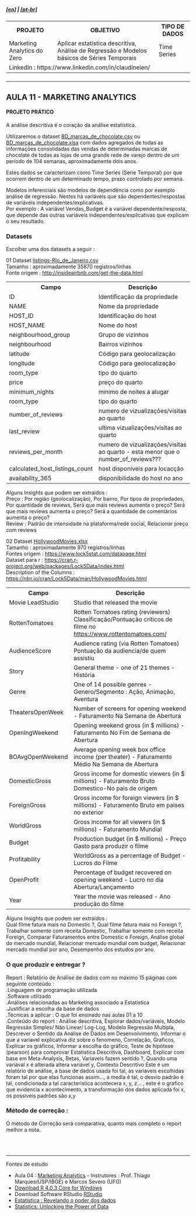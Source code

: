 <h5><a href="blank_">[en]</a> | <a href="blank_">[pt-br]</a>
</h5>
<h5>
<div>
  <table>
    <tr>
      <th>PROJETO</th>
      <th>OBJETIVO</th>
      <th>TIPO DE DADOS</th>
    </tr>
    <tr>
      <td>Marketing Analytics do Zero</td>
      <td>Aplicar estatística descritiva, Análise de Regressão e Modelos básicos de Séries Temporais</td>
      <td>Time Series</td>
    </tr>
    <tr>
        <td colspan="4">LinkedIn : https://www.linkedin.com/in/claudineien/</td>
    </tr>
  </table>
</div>
</h5>
<hr>
<h2>AULA 11 - MARKETING ANALYTICS</h2>
<h4>PROJETO PRÁTICO</h4>
<p>A análise descritiva é o coração da análise estatística.</p>
<p>Utilizaremos o dataset <a href="https://github.com/claudineien/marketing-analytics-gretl-r/tree/main/2-dataset">BD_marcas_de_chocolate.csv</a> ou <a href="https://github.com/claudineien/marketing-analytics-gretl-r/tree/main/2-dataset">BD_marcas_de_chocolate.xlsx</a> com dados agregados de todas as informações consolidadas das vendas de determinadas marcas de chocolate de todas as lojas de uma grande rede de varejo dentro de um período de 104 semanas, aproximadamente dois anos.</p>

<p>Estes dados se caracterizam como Time Series (Serie Temporal) por que ocorrem dentro de um determinado tempo, prazo controlado por semana.</p>

<p>Modelos inferenciais são modelos de dependência como por exemplo análise de regressão. Nestes há variáveis que são dependentes/respostas de variáveis independentes/explicativas.<br>
Por exemplo : A variável Vendas_Budget é a variável dependente/resposta, que depende das outras variáveis independentes/explicativas que explicam o seu resultado.</p>

<h3><strong>Datasets</strong></h3>

<p>Escolher uma dos datasets a seguir :</p>

<p>
01 Dataset <a href="/2-dataset/listings-RIo_de_Janeiro.csv">listings-RIo_de_Janeiro.csv</a><br>
Tamanho : aproximadamente 35870 registros/linhas<br>
Fonte origem : <a href="http://insideairbnb.com/get-the-data.html">http://insideairbnb.com/get-the-data.html</a><br>
<div>
  <table>
    <tr>
      <th>Campo</th>
      <th>Descrição</th>
    </tr>
    <tr>
      <td>ID</td>
      <td>Identificação da propriedade</td>
    </tr>
    <tr>
      <td>NAME</td>
      <td>Nome da propriedade</td>
    </tr>
    <tr>
      <td>HOST_ID</td>
      <td>Identificação do host</td>
    </tr>
    <tr>
      <td>HOST_NAME</td>
      <td>Nome do host</td>
    </tr>
    <tr>
      <td>neighbourhood_group</td>
      <td>Grupo de vizinhos</td>
    </tr>
    <tr>
      <td>neighbourhood</td>
      <td>Bairros vizinhos</td>
    </tr>
    <tr>
      <td>latitude</td>
      <td>Código para geolocalização</td>
    </tr>
    <tr>
      <td>longitude</td>
      <td>Código para geolocalização</td>
    </tr>
    <tr>
      <td>room_type</td>
      <td>tipo do quarto</td>
    </tr>
    <tr>
      <td>price</td>
      <td>preço do quarto</td>
    </tr>
    <tr>
      <td>minimum_nights</td>
      <td>minimo de noites a alugar</td>
    </tr>
    <tr>
      <td>room_type</td>
      <td>tipo do quarto</td>
    </tr>
    <tr>
      <td>number_of_reviews</td>
      <td>numero de vizualizações/visitas ao quarto</td>
    </tr>
    <tr>
      <td>last_review</td>
      <td>ultima vizualizações/visitas ao quarto</td>
    </tr>
    <tr>
      <td>reviews_per_month</td>
      <td>numero de vizualizações/visitas ao quarto - esta menor que o number_of_reviews???</td>
    </tr>
    <tr>
      <td>calculated_host_listings_count</td>
      <td>host disponiveis para locacção</td>
    </tr>
    <tr>
      <td>availability_365</td>
      <td>disponibilidade do host no ano</td>
    </tr>
  </table>
</div>
Alguns Insights que podem ser extraidos :<br>
Preço : Por região (geolocalização), Por bairro, Por tipos de propriedades, Por quantidade de reviews, Será que mais reviews aumenta o preço? Será que mais reviews aumenta o preço? Será a quantidade de comentários aumenta o preço?<br>
Review : Padrão de intensidade na plataforma/rede social, Relacionar preço com reviews</p>

<p>
02 Dataset <a href="/2-dataset/HollywoodMovies.xlsx">HollywoodMovies.xlsx</a><br>
Tamanho : aproximadamente 970 registros/linhas<br>
Fontes origem : <a href="https://www.lock5stat.com/datapage.html">https://www.lock5stat.com/datapage.html</a><br>
Dataset para r : <a href="https://cran.r-project.org/web/packages/Lock5Data/index.html">https://cran.r-project.org/web/packages/Lock5Data/index.html</a><br>
Description of the Columns : <a href="https://rdrr.io/cran/Lock5Data/man/HollywoodMovies.html">https://rdrr.io/cran/Lock5Data/man/HollywoodMovies.html</a><br>
<div>
  <table>
    <tr>
      <th>Campo</th>
      <th>Descrição</th>
    </tr>
    <tr>
      <td>Movie	LeadStudio</td>
      <td>Studio that released the movie</td>
    </tr>
    <tr>
      <td>RottenTomatoes</td>
      <td>Rotten Tomatoes rating (reviewers) Classificação/Pontuação criticos de filme no <a href="https://www.rottentomatoes.com/">https://www.rottentomatoes.com/</a></td>
    </tr>
    <tr>
      <td>AudienceScore</td>
      <td>Audience rating (via Rotten Tomatoes) Pontuação da audiencia/de quem assistiu</td>
    </tr>
    <tr>
      <td>Story</td>
      <td>General theme - one of 21 themes - História</td>
    </tr>
    <tr>
      <td>Genre</td>
      <td>One of 14 possible genres - Genero/Segmento : Ação, Animação, Aventura</td>
    </tr>
    <tr>
      <td>TheatersOpenWeek</td>
      <td>Number of screens for opening weekend - Faturamento Na Semana de Abertura</td>
    </tr>
    <tr>
      <td>OpeningWeekend</td>
      <td>Opening weekend gross (in $ millions) - Faturamento No Fim de Semana de Abertura</td>
    </tr>
    <tr>
      <td>BOAvgOpenWeekend</td>
      <td>Average opening week box office income (per theater) - Faturamento Médio Na Semana de Abertura</td>
    </tr>
    <tr>
      <td>DomesticGross</td>
      <td>Gross income for domestic viewers (in $ millions) - Faturamento Bruto Domestico-No pais de origem</td>
    </tr>
    <tr>
      <td>ForeignGross</td>
      <td>Gross income for foreign viewers (in $ millions) - Faturamento Bruto em paises no exterior</td>
    </tr>
    <tr>
      <td>WorldGross</td>
      <td>Gross income for all viewers (in $ millions) - Faturamento Mundial</td>
    </tr>
    <tr>
      <td>Budget</td>
      <td>Production budget (in $ millions) - Preço Gasto para produzir o filme</td>
    </tr>
    <tr>
      <td>Profitability</td>
      <td>WorldGross as a percentage of Budget - Lucros do Filme</td>
    </tr>
    <tr>
      <td>OpenProfit</td>
      <td>Percentage of budget recovered on opening weekend - Lucro no dia Abertura/Lançamento</td>
    </tr>
    <tr>
      <td>Year</td>
      <td>Year the movie was released - Ano produção do filme</td>
    </tr>
  </table>
</div>
Alguns Insights que podem ser extraidos :<br>
Qual filme fatura mais no Domestic ?, Qual filme fatura mais no Foreign ?, Trabalhar somente com receita Domestic, Trabalhar somente com receita Foreign, Comparar Faturamentos entre Domestic e Foreign, Análise global do mercado mundial, Relacionar mercado mundial com budget, Relacionar mercado mundial por ano, Desempenho dos estudos por ano.
</p>

<h3>O que produzir e entregar ?</h3>
<p>
Report : Relatório de Análise de dados com no máximo 15 páginas com seguinte conteúdo : <br>
.Linguagem de programação utilizada<br>
.Software utilizado<br>
.Análises relacionadas ao Marketing associado a Estatistica<br>
.Justificar a escolha da base de dados<br>
.Técnicas a aplicar : O que foi ensinado nas aulas 01 a 10<br>
.Conteúdo do report : Análise descritiva, Explorar dados/variáveis, Modelo Regressão Simples/ Não Linear/ Log-Log, Modelo Regressão Multipla, Descrever o Sentido da Análise de Dados em Desenvolvimento, Informar o que a variavel explicativa diz sobre o fenomeno, Correlação, Graficos, Explicar os gráficos, Informar a escolha do gráfico, Teste de hipótese (pearson) para comprovar Estatistica Descritiva, Dashboard, Explicar com base em Meta-Analysis, Betas, Variaveis fazem sentido ?, Quando uma variával x é alterada altera variável y, Contexto Descritivo Este é um relatório de análise, a base de dados usada foi tal, as variaveis escolhidas foram tal por que elas funcionas assim..., a media é tal, o desvio padrão é tal, condicionada a tal caracteristica acontecera x, y, z... , este é o grafico que evidencia x acontecimento, a transformação dos dados aplicada foi x, os possiveis padrões são x,y<br>
</p>

<h3>Método de correção :</h3>
<p>O método de Correção será comparativa, quanto mais completo o report melhor a nota.</p>

<br><br>
<hr>
<p>Fontes de estudo
    <ul>
        <li>Aula 04 : <a href="https://youtu.be/6VoKWYZdBzg">Marketing Analytics</a> - Instrutores : Prof. Thiago Marques(USP/IBGE) e Marcos Severo (UFG)</li>
        <li><a href="https://cran.r-project.org/bin/windows/base/">Download R 4.0.3 Core for Windows</a></li>
        <li>Download Software RStudio <a href="https://rstudio.com/products/rstudio/download/">RStudio</a></li>
        <li><a href="https://www.amazon.com/Estatstica-Revelando-Poder-dos-Dados/dp/8521633106">Estatística : Revelando o poder dos dados</a></li>
        <li><a href="https://www.lock5stat.com/">Statistics: Unlocking the Power of Data</a></li>
    </ul>
</p>
